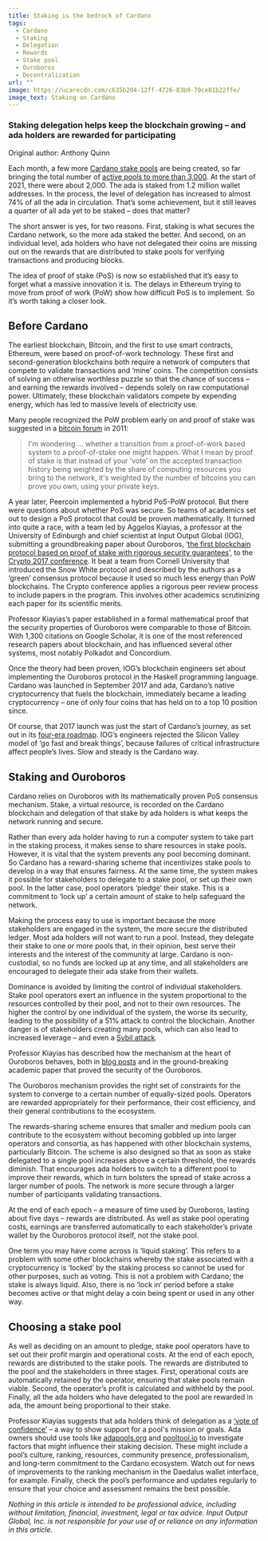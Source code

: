 ```yaml
---
title: Staking is the bedrock of Cardano
tags:
  - Cardano
  - Staking
  - Delegation
  - Rewards
  - Stake pool
  - Ouroboros
  - Decentralization
url: ""
image: https://ucarecdn.com/c635b204-12ff-4726-83b9-70ce81b22ffe/
image_text: Staking on Cardano
---
```


### Staking delegation helps keep the blockchain growing – and ada holders are rewarded for participating

Original author: Anthony Quinn

Each month, a few more [Cardano stake pools](https://docs.cardano.org/getting-started/operating-a-stake-pool/about-stake-pools) are being created, so far bringing the total number of [active pools to more than 3,000](https://adapools.org/). At the start of 2021, there were about 2,000. The ada is staked from 1.2 million wallet addresses. In the process, the level of delegation has increased to almost 74% of all the ada in circulation. That’s some achievement, but it still leaves a quarter of all ada yet to be staked – does that matter?

The short answer is yes, for two reasons. First, staking is what secures the Cardano network, so the more ada staked the better. And second, on an individual level, ada holders who have not delegated their coins are missing out on the rewards that are distributed to stake pools for verifying transactions and producing blocks.

The idea of proof of stake (PoS) is now so established that it’s easy to forget what a massive innovation it is. The delays in Ethereum trying to move from proof of work (PoW) show how difficult PoS is to implement. So it’s worth taking a closer look.

## Before Cardano

The earliest blockchain, Bitcoin, and the first to use smart contracts, Ethereum, were based on proof-of-work technology. These first and second-generation blockchains both require a network of computers that compete to validate transactions and ‘mine’ coins. The competition consists of solving an otherwise worthless puzzle so that the chance of success – and earning the rewards involved – depends solely on raw computational power. Ultimately, these blockchain validators compete by expending energy, which has led to massive levels of electricity use.

Many people recognized the PoW problem early on and proof of stake was suggested in a [bitcoin forum](https://bitcointalk.org/index.php?topic=27787.0) in 2011:

> I'm wondering … whether a transition from a proof-of-work based system to a proof-of-stake one might happen. What I mean by proof of stake is that instead of your ‘vote’ on the accepted transaction history being weighted by the share of computing resources you bring to the network, it's weighted by the number of bitcoins you can prove you own, using your private keys.

A year later, Peercoin implemented a hybrid PoS-PoW protocol. But there were questions about whether PoS was secure. So teams of academics set out to design a PoS protocol that could be proven mathematically. It turned into quite a race, with a team led by Aggelos Kiayias, a professor at the University of Edinburgh and chief scientist at Input Output Global (IOG), submitting a groundbreaking paper about Ouroboros, ‘[the first blockchain protocol based on proof of stake with rigorous security guarantees](https://iohk.io/en/research/library/papers/ouroborosa-provably-secure-proof-of-stake-blockchain-protocol/)’, to the [Crypto 2017 conference](https://iohk.io/en/blog/posts/2017/06/19/proof-of-stake-protocol-ouroboros-at-crypto-17/). It beat a team from Cornell University that introduced the Snow White protocol and described by the authors as a ‘green’ consensus protocol because it used so much less energy than PoW blockchains. The Crypto conference applies a rigorous peer review process to include papers in the program. This involves other academics scrutinizing each paper for its scientific merits.

Professor Kiayias’s paper established in a formal mathematical proof that the security properties of Ouroboros were comparable to those of Bitcoin. With 1,300 citations on Google Scholar, it is one of the most referenced research papers about blockchain, and has influenced several other systems, most notably Polkadot and Concordium.

Once the theory had been proven, IOG’s blockchain engineers set about implementing the Ouroboros protocol in the Haskell programming language. Cardano was launched in September 2017 and ada, Cardano’s native cryptocurrency that fuels the blockchain, immediately became a leading cryptocurrency – one of only four coins that has held on to a top 10 position since.

Of course, that 2017 launch was just the start of Cardano’s journey, as set out in its [four-era roadmap](https://roadmap.cardano.org/en/). IOG’s engineers rejected the Silicon Valley model of ‘go fast and break things’, because failures of critical infrastructure affect people’s lives. Slow and steady is the Cardano way.

## Staking and Ouroboros

Cardano relies on Ouroboros with its mathematically proven PoS consensus mechanism. Stake, a virtual resource, is recorded on the Cardano blockchain and delegation of that stake by ada holders is what keeps the network running and secure.

Rather than every ada holder having to run a computer system to take part in the staking process, it makes sense to share resources in stake pools. However, it is vital that the system prevents any pool becoming dominant. So Cardano has a reward-sharing scheme that incentivizes stake pools to develop in a way that ensures fairness. At the same time, the system makes it possible for stakeholders to delegate to a stake pool, or set up their own pool. In the latter case, pool operators ‘pledge’ their stake. This is a commitment to ‘lock up’ a certain amount of stake to help safeguard the network.

Making the process easy to use is important because the more stakeholders are engaged in the system, the more secure the distributed ledger. Most ada holders will not want to run a pool. Instead, they delegate their stake to one or more pools that, in their opinion, best serve their interests and the interest of the community at large. Cardano is non-custodial, so no funds are locked up at any time, and all stakeholders are encouraged to delegate their ada stake from their wallets.

Dominance is avoided by limiting the control of individual stakeholders. Stake pool operators exert an influence in the system proportional to the resources controlled by their pool, and not to their own resources. The higher the control by one individual of the system, the worse its security, leading to the possibility of a 51% attack to control the blockchain. Another danger is of stakeholders creating many pools, which can also lead to increased leverage – and even a [Sybil attack](https://iohk.io/en/blog/posts/2018/10/29/preventing-sybil-attacks/).

Professor Kiayias has described how the mechanism at the heart of Ouroboros behaves, both in [blog posts](https://iohk.io/en/blog/posts/2018/10/23/stake-pools-in-cardano/) and in the ground-breaking academic paper that proved the security of the Ouroboros.

The Ouroboros mechanism provides the right set of constraints for the system to converge to a certain number of equally-sized pools. Operators are rewarded appropriately for their performance, their cost efficiency, and their general contributions to the ecosystem.

The rewards-sharing scheme ensures that smaller and medium pools can contribute to the ecosystem without becoming gobbled up into larger operators and consortia, as has happened with other blockchain systems, particularly Bitcoin. The scheme is also designed so that as soon as stake delegated to a single pool increases above a certain threshold, the rewards diminish. That encourages ada holders to switch to a different pool to improve their rewards, which in turn bolsters the spread of stake across a larger number of pools. The network is more secure through a larger number of participants validating transactions.

At the end of each epoch – a measure of time used by Ouroboros, lasting about five days – rewards are distributed. As well as stake pool operating costs, earnings are transferred automatically to each stakeholder’s private wallet by the Ouroboros protocol itself, not the stake pool.

One term you may have come across is ‘liquid staking’. This refers to a problem with some other blockchains whereby the stake associated with a cryptocurrency is ‘locked’ by the staking process so cannot be used for other purposes, such as voting. This is not a problem with Cardano; the stake is always liquid. Also, there is no ‘lock in’ period before a stake becomes active or that might delay a coin being spent or used in any other way.

## Choosing a stake pool

As well as deciding on an amount to pledge, stake pool operators have to set out their profit margin and operational costs. At the end of each epoch, rewards are distributed to the stake pools. The rewards are distributed to the pool and the stakeholders in three stages. First, operational costs are automatically retained by the operator, ensuring that stake pools remain viable. Second, the operator’s profit is calculated and withheld by the pool. Finally, all the ada holders who have delegated to the pool are rewarded in ada, the amount being proportional to their stake.

Professor Kiayias suggests that ada holders think of delegation as a [‘vote of confidence’](https://iohk.io/en/blog/posts/2020/11/13/the-general-perspective-on-staking-in-cardano/) – a way to show support for a pool's mission or goals. Ada owners should use tools like [adapools.org](//adapools.org) and [pooltool.io](//pooltool.io) to investigate factors that might influence their staking decision. These might include a pool’s culture, ranking, resources, community presence, professionalism, and long-term commitment to the Cardano ecosystem. Watch out for news of improvements to the ranking mechanism in the Daedalus wallet interface, for example. Finally, check the pool’s performance and updates regularly to ensure that your choice and assessment remains the best possible.

_Nothing in this article is intended to be professional advice, including without limitation, financial, investment, legal or tax advice. Input Output Global, Inc. is not responsible for your use of or reliance on any information in this article._
